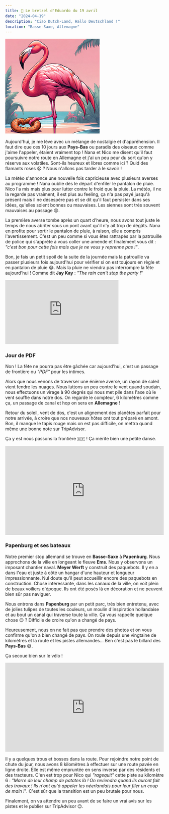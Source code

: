 ```yaml
---
title: 🥨 Le bretzel d'Eduardo du 19 avril
date: "2024-04-19"
description: "Ciao Dutch-Land, Hallo Deutschland !"
location: "Basse-Saxe, Allemagne"
---
```


![Bretzel d'Eduardo](../bretzel_eduardo.png)

Aujourd'hui, je me lève avec un mélange de nostalgie et d'appréhension. Il faut dire que ces 10 jours aux **Pays-Bas** ou paradis des oiseaux comme j'aime l'appeler, étaient vraiment top ! Nana et Nico me disent qu'il faut poursuivre notre route en Allemagne et j'ai un peu peur du sort qu'on y réserve aux volatiles. Sont-ils heureux et libres comme ici ? Quid des flamants roses 😧 ? Nous n'allons pas tarder à le savoir !

La météo s'annonce une nouvelle fois capricieuse avec plusieurs averses au programme ! Nana oublie dès le départ d'enfiler le pantalon de pluie. Nico l'a mis mais plus pour lutter contre le froid que la pluie. La météo, il ne la regarde pas vraiment, il est plus au feeling, ça n'a pas payé jusqu'à présent mais il ne désespère pas et se dit qu'il faut persister dans ses idées, qu'elles soient bonnes ou mauvaises. Les siennes sont très souvent mauvaises au passage 😝.

La première averse tombe après un quart d'heure, nous avons tout juste le temps de nous abriter sous un pont avant qu'il n'y ait trop de dégâts. Nana en profite pour sortir le pantalon de pluie, à raison, elle a compris l'avertissement. C'est un peu comme si vous êtes rattrapés par la patrouille de police qui s'apprête à vous coller une amende et finalement vous dit : *"c'est bon pour cette fois mais que je ne vous y reprenne pas !"*.

Bon, je fais un petit spoil de la suite de la journée mais la patrouille va passer plusieurs fois aujourd'hui pour vérifier si on est toujours en règle et en pantalon de pluie 😂. Mais la pluie ne viendra pas interrompre la fête aujourd'hui ! Comme dit **Jay Kay** : *"The rain can't stop the party !*"

<iframe width="360" height="202.5" src="https://www.youtube-nocookie.com/embed/Yi0QlZZ2qo8?si=3uaoqvB8U7bZjIo6&start=15" title="YouTube video player" frameborder="0" allow="accelerometer; autoplay; clipboard-write; encrypted-media; gyroscope; picture-in-picture; web-share"></iframe>

### Jour de PDF
Non ! La fête ne pourra pas être gâchée car aujourd'hui, c'est un passage de frontière ou *"PDF"* pour les intimes.

Alors que nous venons de traverser une énième averse, un rayon de soleil vient fendre les nuages. Nous luttons un peu contre le vent quand soudain, nous effectuons un virage à 90 degrés qui nous met pile dans l'axe où le vent souffle dans notre dos. On regarde le compteur, 6 kilomètres comme ça, un passage de canal et hop on sera en **Allemagne** ! 

Retour du soleil, vent de dos, c'est un alignement des planètes parfait pour notre arrivée, à croire que nos nouveaux hôtes ont tout préparé en amont. Bon, il manque le tapis rouge mais on est pas difficile, on mettra quand même une bonne note sur TripAdvisor.

Ça y est nous passons la frontière  🇩🇪 ! Ça mérite bien une petite danse.

<div style="width: 100%; height: 0; position: relative; padding-bottom: 56%;"><iframe src="https://giphy.com/embed/3FQ9mRcb94aogeTvmj" style="top: 0; left: 0; width: 100%; height: 100%; position: absolute; border: 0;" allowfullscreen scrolling="no" allow="encrypted-media;" class="giphy-embed"></iframe></div>

### Papenburg et ses bateaux

Notre premier stop allemand se trouve en **Basse-Saxe** à **Papenburg**. Nous approchons de la ville en longeant le fleuve **Ems**. Nous y observons un imposant chantier naval. **Meyer Werft** y construit des paquebots. Il y en a dans l'eau et juste à côté un hangar d'une hauteur et longueur impressionnante. Nul doute qu'il peut accueillir encore des paquebots en construction. Chose intéressante, dans les canaux de la ville, on voit plein de beaux voiliers d'époque. Ils ont été posés là en décoration et ne peuvent bien sûr pas naviguer.

Nous entrons dans **Papenburg** par un petit parc, très bien entretenu, avec de jolies tulipes de toutes les couleurs, un moulin d'inspiration hollandaise et au bout un canal qui traverse toute la ville. Ça vous rappelle quelque chose 😉 ? Difficile de croire qu'on a changé de pays.

Heureusement, nous on ne fait pas que prendre des photos et on vous confirme qu'on a bien changé de pays. On roule depuis une vingtaine de kilomètres et la route et les pistes allemandes... Ben c'est pas le billard des **Pays-Bas** 😅.

Ça secoue bien sur le vélo !

<div style="width: 100%; height: 0; position: relative; padding-bottom: 56%;"><iframe src="https://giphy.com/embed/3o8doVAxrMjXbIHaU0" style="top: 0; left: 0; width: 100%; height: 100%; position: absolute; border: 0;" allowfullscreen scrolling="no" allow="encrypted-media;" class="giphy-embed"></iframe></div>

Il y a quelques trous et bosses dans la route. Pour rejoindre notre point de chute du jour, nous avons 8 kilomètres à effectuer sur une route pavée en ligne droite. Elle est même empruntée en sens inverse par des résidents et des tracteurs. C'en est trop pour Nico qui *"ragequit"* cette piste au kilomètre 6 : *"Marre de leur champ de patates là ! On reviendra quand ils auront fait des travaux ! Ils n'ont qu'à appeler les néerlandais pour leur filer un coup de main !*". C'est sûr que la transition est un peu brutale pour nous.

Finalement, on va attendre un peu avant de se faire un vrai avis sur les pistes et le publier sur TripAdvisor 😉.